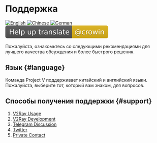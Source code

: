 # Поддержка

[![English](../resources/english.svg)](https://www.v2ray.com/en/welcome/help.html) [![Chinese](../resources/chinese.svg)](https://www.v2ray.com/chapter_00/help.html) [![German](../resources/german.svg)](https://www.v2ray.com/de/welcome/help.html) [![Перевод](../resources/lang.svg)](https://crowdin.com/project/v2ray)

Пожалуйста, ознакомьтесь со следующими рекомендациями для лучшего качества обсуждения и более быстрого решения.

## Язык {#language}

Команда Project V поддерживает китайский и английский языки. Пожалуйста, выберите тот, который вам знаком, для вопросов.

## Способы получения поддержки {#support}

1. [V2Ray Usage](https://github.com/v2ray/v2ray-core/issues)
2. [V2Ray Development](https://github.com/v2ray/planning)
3. [Telegram Discussion](tg.md)
4. [Twitter](https://twitter.com/projectv2ray)
5. [Private Contact](pgp.md)